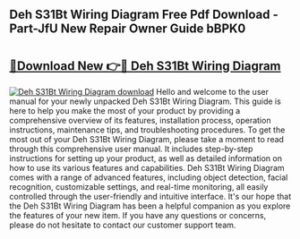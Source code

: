 ## Deh S31Bt Wiring Diagram Free Pdf Download - Part-JfU New Repair Owner Guide bBPK0

# <h2><a href="http://dfs4dyr.blite.top/?on=Deh+S31Bt+Wiring+Diagram">🔗Download New 👉🔴 Deh S31Bt Wiring Diagram</a></h2>

[![Deh S31Bt Wiring Diagram download](https://i.imgur.com/lujVjoI.png)](http://dfs4dyr.blite.top/?on=Deh+S31Bt+Wiring+Diagram)
Hello and welcome to the user manual for your newly unpacked Deh S31Bt Wiring Diagram. This guide is here to help you make the most of your product by providing a comprehensive overview of its features, installation process, operation instructions, maintenance tips, and troubleshooting procedures. To get the most out of your Deh S31Bt Wiring Diagram, please take a moment to read through this comprehensive user manual. It includes step-by-step instructions for setting up your product, as well as detailed information on how to use its various features and capabilities. Deh S31Bt Wiring Diagram comes with a range of advanced features, including object detection, facial recognition, customizable settings, and real-time monitoring, all easily controlled through the user-friendly and intuitive interface. It's our hope that the Deh S31Bt Wiring Diagram has been a helpful companion as you explore the features of your new item. If you have any questions or concerns, please do not hesitate to contact our customer support team.
